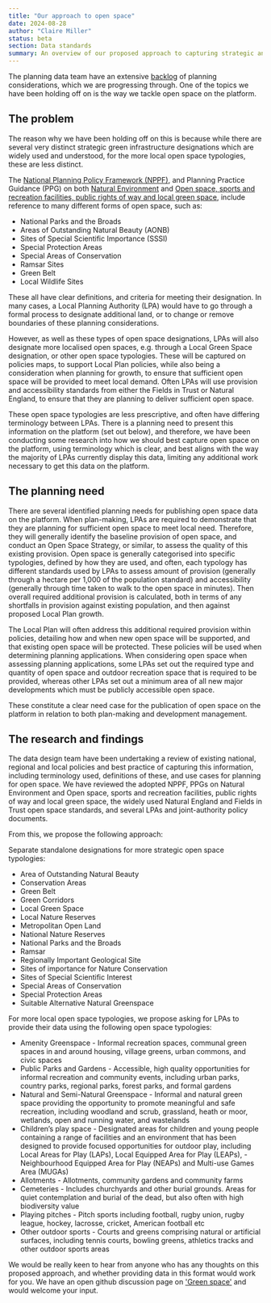 ```yaml
---
title: "Our approach to open space"
date: 2024-08-28
author: "Claire Miller"
status: beta
section: Data standards
summary: An overview of our proposed approach to capturing strategic and local open space on the platform.
---
```


The planning data team have an extensive [backlog](https://design.planning.data.gov.uk/planning-consideration/) of planning considerations, which we are progressing through. One of the topics we have been holding off on is the way we tackle open space on the platform.

## The problem

The reason why we have been holding off on this is because while there are several very distinct strategic green infrastructure designations which are widely used and understood, for the more local open space typologies, these are less distinct.

The [National Planning Policy Framework (NPPF)](https://assets.publishing.service.gov.uk/media/669a25e9a3c2a28abb50d2b4/NPPF_December_2023.pdf), and Planning Practice Guidance (PPG) on both [Natural Environment](https://www.gov.uk/guidance/natural-environment) and [Open space, sports and recreation facilities, public rights of way and local green space](https://www.gov.uk/guidance/open-space-sports-and-recreation-facilities-public-rights-of-way-and-local-green-space), include reference to many different forms of open space, such as:

- National Parks and the Broads
- Areas of Outstanding Natural Beauty (AONB)
- Sites of Special Scientific Importance (SSSI)
- Special Protection Areas
- Special Areas of Conservation
- Ramsar Sites
- Green Belt
- Local Wildlife Sites

These all have clear definitions, and criteria for meeting their designation. In many cases, a Local Planning Authority (LPA) would have to go through a formal process to designate additional land, or to change or remove boundaries of these planning considerations.

However, as well as these types of open space designations, LPAs will also designate more localised open spaces, e.g. through a Local Green Space designation, or other open space typologies. These will be captured on policies maps, to support Local Plan policies, while also being a consideration when planning for growth, to ensure that sufficient open space will be provided to meet local demand. Often LPAs will use provision and accessibility standards from either the Fields in Trust or Natural England, to ensure that they are planning to deliver sufficient open space.

These open space typologies are less prescriptive, and often have differing terminology between LPAs. There is a planning need to present this information on the platform (set out below), and therefore, we have been conducting some research into how we should best capture open space on the platform, using terminology which is clear, and best aligns with the way the majority of LPAs currently display this data, limiting any additional work necessary to get this data on the platform.

## The planning need

There are several identified planning needs for publishing open space data on the platform. When plan-making, LPAs are required to demonstrate that they are planning for sufficient open space to meet local need. Therefore, they will generally identify the baseline provision of open space, and conduct an Open Space Strategy, or similar, to assess the quality of this existing provision. Open space is generally categorised into specific typologies, defined by how they are used, and often, each typology has different standards used by LPAs to assess amount of provision (generally through a hectare per 1,000 of the population standard) and accessibility (generally through time taken to walk to the open space in minutes). Then overall required additional provision is calculated, both in terms of any shortfalls in provision against existing population, and then against proposed Local Plan growth.

The Local Plan will often address this additional required provision within policies, detailing how and when new open space will be supported, and that existing open space will be protected. These policies will be used when determining planning applications. When considering open space when assessing planning applications, some LPAs set out the required type and quantity of open space and outdoor recreation space that is required to be provided, whereas other LPAs set out a minimum area of all new major developments which must be publicly accessible open space.

These constitute a clear need case for the publication of open space on the platform in relation to both plan-making and development management.

## The research and findings

The data design team have been undertaking a review of existing national, regional and local policies and best practice of capturing this information, including terminology used, definitions of these, and use cases for planning for open space. We have reviewed the adopted NPPF, PPGs on Natural Environment and Open space, sports and recreation facilities, public rights of way and local green space, the widely used Natural England and Fields in Trust open space standards, and several LPAs and joint-authority policy documents.

From this, we propose the following approach:

Separate standalone designations for more strategic open space typologies:

- Area of Outstanding Natural Beauty
- Conservation Areas
- Green Belt
- Green Corridors
- Local Green Space
- Local Nature Reserves
- Metropolitan Open Land
- National Nature Reserves
- National Parks and the Broads
- Ramsar
- Regionally Important Geological Site
- Sites of importance for Nature Conservation
- Sites of Special Scientific Interest
- Special Areas of Conservation
- Special Protection Areas
- Suitable Alternative Natural Greenspace

For more local open space typologies, we propose asking for LPAs to provide their data using the following open space typologies:

- Amenity Greenspace - Informal recreation spaces, communal green spaces in and around housing, village greens, urban commons, and civic spaces
- Public Parks and Gardens - Accessible, high quality opportunities for informal recreation and community events, including urban parks, country parks, regional parks, forest parks, and formal gardens
- Natural and Semi-Natural Greenspace - Informal and natural green space providing the opportunity to promote meaningful and safe recreation, including woodland and scrub, grassland, heath or moor, wetlands, open and running water, and wastelands
- Children’s play space - Designated areas for children and young people containing a range of facilities and an environment that has been designed to provide focused opportunities for outdoor play, including Local Areas for Play (LAPs), Local Equipped Area for Play (LEAPs), -Neighbourhood Equipped Area for Play (NEAPs) and Multi-use Games Area (MUGAs)
- Allotments - Allotments, community gardens and community farms
- Cemeteries - Includes churchyards and other burial grounds. Areas for quiet contemplation and burial of the dead, but also often with high biodiversity value
- Playing pitches - Pitch sports including football, rugby union, rugby league, hockey, lacrosse, cricket, American football etc
- Other outdoor sports - Courts and greens comprising natural or artificial surfaces, including tennis courts, bowling greens, athletics tracks and other outdoor sports areas

We would be really keen to hear from anyone who has any thoughts on this proposed approach, and whether providing data in this format would work for you. We have an open github discussion page on ['Green space'](https://github.com/digital-land/data-standards-backlog/discussions/64) and would welcome your input.
